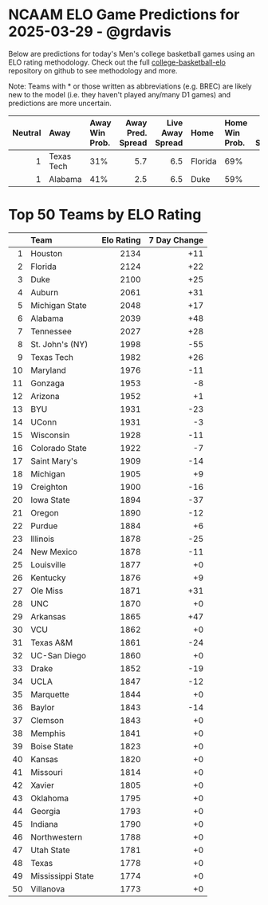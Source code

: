 # NCAAM ELO Game Predictions for 2025-03-29 - @grdavis
Below are predictions for today's Men's college basketball games using an ELO rating methodology. Check out the full [college-basketball-elo](https://github.com/grdavis/college-basketball-elo) repository on github to see methodology and more.

Note: Teams with * or those written as abbreviations (e.g. BREC) are likely new to the model (i.e. they haven't played any/many D1 games) and predictions are more uncertain.

|   Neutral | Away       | Away Win Prob.   |   Away Pred. Spread |   Live Away Spread | Home    | Home Win Prob.   |   Home Pred. Spread |
|----------:|:-----------|:-----------------|--------------------:|-------------------:|:--------|:-----------------|--------------------:|
|         1 | Texas Tech | 31%              |                 5.7 |                6.5 | Florida | 69%              |                -5.7 |
|         1 | Alabama    | 41%              |                 2.5 |                6.5 | Duke    | 59%              |                -2.5 |

# Top 50 Teams by ELO Rating
|    | Team              |   Elo Rating |   7 Day Change |
|---:|:------------------|-------------:|---------------:|
|  1 | Houston           |         2134 |            +11 |
|  2 | Florida           |         2124 |            +22 |
|  3 | Duke              |         2100 |            +25 |
|  4 | Auburn            |         2061 |            +31 |
|  5 | Michigan State    |         2048 |            +17 |
|  6 | Alabama           |         2039 |            +48 |
|  7 | Tennessee         |         2027 |            +28 |
|  8 | St. John's (NY)   |         1998 |            -55 |
|  9 | Texas Tech        |         1982 |            +26 |
| 10 | Maryland          |         1976 |            -11 |
| 11 | Gonzaga           |         1953 |             -8 |
| 12 | Arizona           |         1952 |             +1 |
| 13 | BYU               |         1931 |            -23 |
| 14 | UConn             |         1931 |             -3 |
| 15 | Wisconsin         |         1928 |            -11 |
| 16 | Colorado State    |         1922 |             -7 |
| 17 | Saint Mary's      |         1909 |            -14 |
| 18 | Michigan          |         1905 |             +9 |
| 19 | Creighton         |         1900 |            -16 |
| 20 | Iowa State        |         1894 |            -37 |
| 21 | Oregon            |         1890 |            -12 |
| 22 | Purdue            |         1884 |             +6 |
| 23 | Illinois          |         1878 |            -25 |
| 24 | New Mexico        |         1878 |            -11 |
| 25 | Louisville        |         1877 |             +0 |
| 26 | Kentucky          |         1876 |             +9 |
| 27 | Ole Miss          |         1871 |            +31 |
| 28 | UNC               |         1870 |             +0 |
| 29 | Arkansas          |         1865 |            +47 |
| 30 | VCU               |         1862 |             +0 |
| 31 | Texas A&M         |         1861 |            -24 |
| 32 | UC-San Diego      |         1860 |             +0 |
| 33 | Drake             |         1852 |            -19 |
| 34 | UCLA              |         1847 |            -12 |
| 35 | Marquette         |         1844 |             +0 |
| 36 | Baylor            |         1843 |            -14 |
| 37 | Clemson           |         1843 |             +0 |
| 38 | Memphis           |         1841 |             +0 |
| 39 | Boise State       |         1823 |             +0 |
| 40 | Kansas            |         1820 |             +0 |
| 41 | Missouri          |         1814 |             +0 |
| 42 | Xavier            |         1805 |             +0 |
| 43 | Oklahoma          |         1795 |             +0 |
| 44 | Georgia           |         1793 |             +0 |
| 45 | Indiana           |         1790 |             +0 |
| 46 | Northwestern      |         1788 |             +0 |
| 47 | Utah State        |         1781 |             +0 |
| 48 | Texas             |         1778 |             +0 |
| 49 | Mississippi State |         1774 |             +0 |
| 50 | Villanova         |         1773 |             +0 |